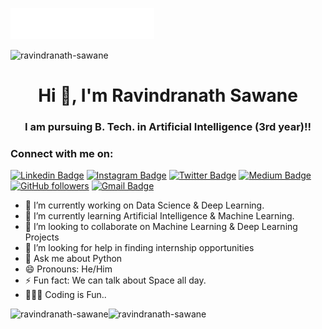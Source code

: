 <img src="Images/header.svg"></img>


<p align="left"> <img src="https://komarev.com/ghpvc/?username=ravindranath-sawane&label=Profile%20Visitors&color=129e00&style=plastic" alt="ravindranath-sawane" /> </p>

<h1 align="center">Hi 👋, I'm Ravindranath Sawane</h1>
<h3 align="center">I am pursuing B. Tech. in Artificial Intelligence (3rd year)!!</h3>

<h3 align="left">Connect with me on:</h3>

[![Linkedin Badge](https://img.shields.io/badge/-Ravindranath%20Sawane-blue?style=social&logo=Linkedin&logoColor=blue&link=https://www.linkedin.com/in/ravindranath-sawane)](https://www.linkedin.com/in/ravindranath-sawane) [![Instagram Badge](https://img.shields.io/badge/-@ravindranath_sawane-1ca0f1?style=social&logo=Instagram&logoColor=pink&link=https://www.instagram.com/ravindranath_sawane/)](https://www.instagram.com/ravindranath_sawane/) <!-- [![Facebook Badge](https://img.shields.io/badge/-Ravindranath%Sawane-skyblue?style=social&logo=Facebook&logoColor=skyblue&link=https://www.facebook.com/ravindranath.sawane)](https://www.facebook.com/ravindranath.sawane) --> [![Twitter Badge](http://img.shields.io/badge/-@ravisawane9-1ca0f1?style=social&logo=twitter&logoColor=blue&link=https://twitter.com/ravisawane9)](https://twitter.com/ravisawane9) [![Medium Badge](http://img.shields.io/badge/-@ravindranathsawane-1ca0f1?style=social&logo=Medium&logoColor=black&link=https://ravindranathsawane.medium.com/)](https://ravindranathsawane.medium.com/) [![GitHub followers](https://img.shields.io/github/followers/ravindranath-sawane?label=Follow&style=social)](https://github.com/ravindranath-sawane/?tab=follow) [![Gmail Badge](https://img.shields.io/badge/-ravisawane9-c14438?style=social&logo=Gmail&logoColor=red&link=mailto:ravisawane9@gmail.com)](mailto:ravisawane9@gmail.com) 

- 🔭 I’m currently working on Data Science & Deep Learning.
- 🌱 I’m currently learning Artificial Intelligence & Machine Learning.
- 👯 I’m looking to collaborate on Machine Learning & Deep Learning Projects
- 🤔 I’m looking for help in finding internship opportunities
- 💬 Ask me about Python
- 😄 Pronouns: He/Him
- ⚡ Fun fact: We can talk about Space all day.
- 🧑🏻‍💻 Coding is Fun..
 
 
<p><img align="left" src="https://github-readme-stats.vercel.app/api/top-langs?username=ravindranath-sawane&show_icons=true&locale=en&layout=compact" alt="ravindranath-sawane" /></p>
<p>&nbsp;<img align="left" src="https://github-readme-stats.vercel.app/api?username=ravindranath-sawane&show_icons=true&locale=en" alt="ravindranath-sawane" /></p>


<!--

<p align="left">


<a href="https://www.instagram.com/ravindranath_sawane" target="blank"><img align="center" src="https://cdn.jsdelivr.net/npm/simple-icons@3.0.1/icons/instagram.svg" alt="ravindranath_sawane" height="30" width="40" /></a>
  -->
  
